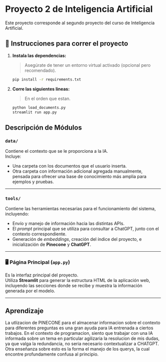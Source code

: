 # Proyecto 2 de Inteligencia Artificial

Este proyecto corresponde al segundo proyecto del curso de Inteligencia Artificial.

## 🚀 Instrucciones para correr el proyecto

1. **Instala las dependencias:**

   > Asegúrate de tener un entorno virtual activado (opcional pero recomendado).

   ```bash
   pip install -r requirements.txt

2. **Corre las siguientes lineas:**

   > En el orden que estan.

   ```bash
   python load_documents.py
   streamlit run app.py
   
##  Descripción de Módulos

###  `data/`
Contiene el contexto que se le proporciona a la IA.  
Incluye:
- Una carpeta con los documentos que el usuario inserta.
- Otra carpeta con información adicional agregada manualmente, pensada para ofrecer una base de conocimiento más amplia para ejemplos y pruebas.

---

###  `tools/`
Contiene las herramientas necesarias para el funcionamiento del sistema, incluyendo:
- Envío y manejo de información hacia las distintas APIs.
- El *prompt* principal que se utiliza para consultar a ChatGPT, junto con el contexto correspondiente.
- Generación de *embeddings*, creación del índice del proyecto, e inicialización de **Pinecone** y **ChatGPT**.

---

### 🖥️ Página Principal (`app.py`)
Es la interfaz principal del proyecto.  
Utiliza **Streamlit** para generar la estructura HTML de la aplicación web, incluyendo las secciones donde se recibe y muestra la información generada por el modelo.

---

## Aprendizaje

La utlizacion de PINECONE para el almacenar informacion sobre el contexto para diferentes preguntas es una gran ayuda para IA entrenada a ciertos trabajos. 
En el contexto de programacion, siento que trabajar con una IA informada sobre un tema en particular agilizaria la resolucion de mis dudas, ya que valga la redundancia, no seria necesario contextualizar a CHATGPT.
Otra enseñanza sobre esto es la forma el manejo de los querys, la cual encontre profundamente confusa al principio. 
